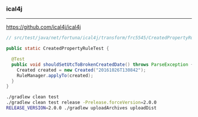 ### ical4j
---
https://github.com/ical4j/ical4j

```java
// src/test/java/net/fortuna/ical4j/transform/frc5545/CreatedPropertyRuleTest.java

public static CreatedPropertyRuleTest {

  @Test
  public void shouldSetUtcToBrokenCreatedDate() throws ParseException {
    Created created = new Created("20161026T130842");
    RuleManager.applyTo(created);
  }
}
```

```sh
./gradlew clean test
./gradlew clean test release -Prelease.forceVersion=2.0.0
RELEASE_VERSION=2.0.0 ./gradlew uploadArchives uploadDist
```

```
```



